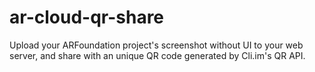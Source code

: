 # ar-cloud-qr-share
Upload your ARFoundation project's screenshot without UI to your web server, and share with an unique QR code generated by Cli.im's QR API.

